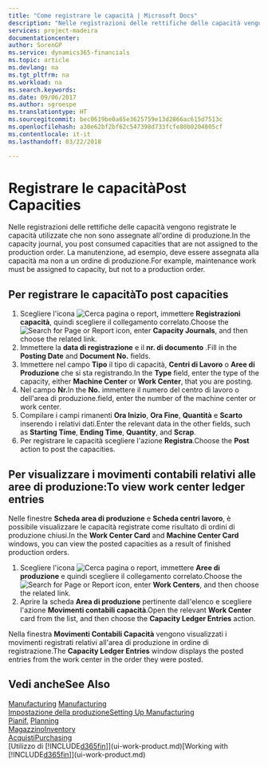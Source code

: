 ```yaml
---
title: "Come registrare le capacità | Microsoft Docs"
description: "Nelle registrazioni delle rettifiche delle capacità vengono registrate le capacità utilizzate che non sono assegnate all'ordine di produzione. La manutenzione, ad esempio, deve essere assegnata alla capacità ma non a un ordine di produzione."
services: project-madeira
documentationcenter: 
author: SorenGP
ms.service: dynamics365-financials
ms.topic: article
ms.devlang: na
ms.tgt_pltfrm: na
ms.workload: na
ms.search.keywords: 
ms.date: 09/06/2017
ms.author: sgroespe
ms.translationtype: HT
ms.sourcegitcommit: bec0619be0a65e3625759e13d2866ac615d7513c
ms.openlocfilehash: a30e62bf2bf62c547398d733fcfe80b0204805cf
ms.contentlocale: it-it
ms.lasthandoff: 03/22/2018

---
```

# <a name="post-capacities"></a><span data-ttu-id="64d85-104">Registrare le capacità</span><span class="sxs-lookup"><span data-stu-id="64d85-104">Post Capacities</span></span>
<span data-ttu-id="64d85-105">Nelle registrazioni delle rettifiche delle capacità vengono registrate le capacità utilizzate che non sono assegnate all'ordine di produzione.</span><span class="sxs-lookup"><span data-stu-id="64d85-105">In the capacity journal, you post consumed capacities that are not assigned to the production order.</span></span> <span data-ttu-id="64d85-106">La manutenzione, ad esempio, deve essere assegnata alla capacità ma non a un ordine di produzione.</span><span class="sxs-lookup"><span data-stu-id="64d85-106">For example, maintenance work must be assigned to capacity, but not to a production order.</span></span>  

## <a name="to-post-capacities"></a><span data-ttu-id="64d85-107">Per registrare le capacità</span><span class="sxs-lookup"><span data-stu-id="64d85-107">To post capacities</span></span>  
1.  <span data-ttu-id="64d85-108">Scegliere l'icona ![Cerca pagina o report](media/ui-search/search_small.png "icona Cerca pagina o report"), immettere **Registrazioni capacità**, quindi scegliere il collegamento correlato.</span><span class="sxs-lookup"><span data-stu-id="64d85-108">Choose the ![Search for Page or Report](media/ui-search/search_small.png "Search for Page or Report icon") icon, enter **Capacity Journals**, and then choose the related link.</span></span>  
2.  <span data-ttu-id="64d85-109">Immettere la **data di registrazione** e il **nr. di documento** .</span><span class="sxs-lookup"><span data-stu-id="64d85-109">Fill in the **Posting Date** and **Document No.** fields.</span></span>  
3.  <span data-ttu-id="64d85-110">Immettere nel campo **Tipo** il tipo di capacità, **Centri di Lavoro** o **Aree di Produzione** che si sta registrando.</span><span class="sxs-lookup"><span data-stu-id="64d85-110">In the **Type** field, enter the type of the capacity, either **Machine Center** or **Work Center**, that you are posting.</span></span>  
4.  <span data-ttu-id="64d85-111">Nel campo **Nr.**</span><span class="sxs-lookup"><span data-stu-id="64d85-111">In the **No.**</span></span> <span data-ttu-id="64d85-112">immettere il numero del centro di lavoro o dell'area di produzione.</span><span class="sxs-lookup"><span data-stu-id="64d85-112">field, enter the number of the machine center or work center.</span></span>  
5.  <span data-ttu-id="64d85-113">Compilare i campi rimanenti **Ora Inizio**, **Ora Fine**, **Quantità** e **Scarto** inserendo i relativi dati.</span><span class="sxs-lookup"><span data-stu-id="64d85-113">Enter the relevant data in the other fields, such as **Starting Time**, **Ending Time**, **Quantity**, and **Scrap**.</span></span>  
6.  <span data-ttu-id="64d85-114">Per registrare le capacità scegliere l'azione **Registra**.</span><span class="sxs-lookup"><span data-stu-id="64d85-114">Choose the **Post** action to post the capacities.</span></span>  

## <a name="to-view-work-center-ledger-entries"></a><span data-ttu-id="64d85-115">Per visualizzare i movimenti contabili relativi alle aree di produzione:</span><span class="sxs-lookup"><span data-stu-id="64d85-115">To view work center ledger entries</span></span>  
<span data-ttu-id="64d85-116">Nelle finestre **Scheda area di produzione** e **Scheda centri lavoro**, è possibile visualizzare le capacità registrate come risultato di ordini di produzione chiusi.</span><span class="sxs-lookup"><span data-stu-id="64d85-116">In the **Work Center Card** and **Machine Center Card** windows, you can view the posted capacities as a result of finished production orders.</span></span>    
1.  <span data-ttu-id="64d85-117">Scegliere l'icona ![Cerca pagina o report](media/ui-search/search_small.png "icona Cerca pagina o report"), immettere **Aree di produzione** e quindi scegliere il collegamento correlato.</span><span class="sxs-lookup"><span data-stu-id="64d85-117">Choose the ![Search for Page or Report](media/ui-search/search_small.png "Search for Page or Report icon") icon, enter **Work Centers**, and then choose the related link.</span></span>  
2.  <span data-ttu-id="64d85-118">Aprire la scheda **Area di produzione** pertinente dall'elenco e scegliere l'azione **Movimenti contabili capacità**.</span><span class="sxs-lookup"><span data-stu-id="64d85-118">Open the relevant **Work Center** card from the list, and then choose the **Capacity Ledger Entries** action.</span></span>  

<span data-ttu-id="64d85-119">Nella finestra **Movimenti Contabili Capacità** vengono visualizzati i movimenti registrati relativi all'area di produzione in ordine di registrazione.</span><span class="sxs-lookup"><span data-stu-id="64d85-119">The **Capacity Ledger Entries** window displays the posted entries from the work center in the order they were posted.</span></span>   

## <a name="see-also"></a><span data-ttu-id="64d85-120">Vedi anche</span><span class="sxs-lookup"><span data-stu-id="64d85-120">See Also</span></span>  
<span data-ttu-id="64d85-121">[Manufacturing](production-manage-manufacturing.md)  </span><span class="sxs-lookup"><span data-stu-id="64d85-121">[Manufacturing](production-manage-manufacturing.md)  </span></span>  
[<span data-ttu-id="64d85-122">Impostazione della produzione</span><span class="sxs-lookup"><span data-stu-id="64d85-122">Setting Up Manufacturing</span></span>](production-configure-production-processes.md)  
<span data-ttu-id="64d85-123">[Pianif.](production-planning.md)    </span><span class="sxs-lookup"><span data-stu-id="64d85-123">[Planning](production-planning.md)    </span></span>  
[<span data-ttu-id="64d85-124">Magazzino</span><span class="sxs-lookup"><span data-stu-id="64d85-124">Inventory</span></span>](inventory-manage-inventory.md)  
[<span data-ttu-id="64d85-125">Acquisti</span><span class="sxs-lookup"><span data-stu-id="64d85-125">Purchasing</span></span>](purchasing-manage-purchasing.md)  
<span data-ttu-id="64d85-126">[Utilizzo di [!INCLUDE[d365fin](includes/d365fin_md.md)]](ui-work-product.md)</span><span class="sxs-lookup"><span data-stu-id="64d85-126">[Working with [!INCLUDE[d365fin](includes/d365fin_md.md)]](ui-work-product.md)</span></span>

